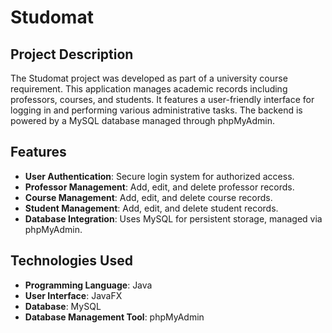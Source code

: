 # Studomat

## Project Description

The Studomat project was developed as part of a university course requirement. This application manages academic records including professors, courses, and students. It features a user-friendly interface for logging in and performing various administrative tasks. The backend is powered by a MySQL database managed through phpMyAdmin.

## Features

- **User Authentication**: Secure login system for authorized access.
- **Professor Management**: Add, edit, and delete professor records.
- **Course Management**: Add, edit, and delete course records.
- **Student Management**: Add, edit, and delete student records.
- **Database Integration**: Uses MySQL for persistent storage, managed via phpMyAdmin.

## Technologies Used

- **Programming Language**: Java
- **User Interface**: JavaFX
- **Database**: MySQL
- **Database Management Tool**: phpMyAdmin
